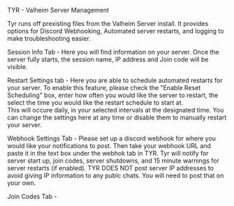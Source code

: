 TYR - Valheim Server Management 

Tyr runs off prexisting files from the Valheim Server install.  It provides options for Discord Webhooking, Automated server restarts, and logging to make troubleshooting easier.

Session Info Tab - 
  Here you will find information on your server.  Once the server fully starts, the session name, IP address and Join code will be visible.

Restart Settings tab - 
  Here you are able to schedule automated restarts for your server.  To enable this feature, please check the "Enable Reset Scheduling" box, enter how often you would like the server to restart, the select the time you would like the restart schedule to start at.  
  This will occure daily, in your selected intervals at the designated time.  You can change the settings here at any time or disable them to manually restart your server.

Webhook Settings Tab - 
  Please set up a discord webhook for where you would like your notifications to post.
  Then take your webhook URL and paste it in the text box under the webhok tab in TYR.  Tyr will notify for server start up, join codes, server shutdowns, and 15 minute warnings for server restarts (if enabled).  TYR DOES NOT post server IP addresses to avoid giving IP information to any publc chats.  You will need to post that on your own.

Join Codes Tab - 
  

